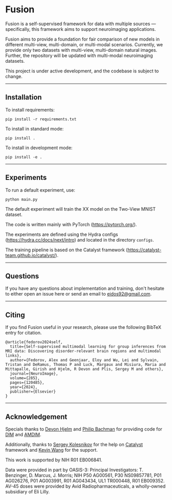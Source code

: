 # Fusion
Fusion is a self-supervised framework for data with multiple sources — specifically, this framework aims to support neuroimaging applications.

Fusion aims to provide a foundation for fair comparison of new models in different multi-view, multi-domain, or multi-modal scenarios. Currently, we provide only two datasets with multi-view, multi-domain natural images. Further, the repository will be updated with multi-modal neuroimaging datasets.

This project is under active development, and the codebase is subject to change.

---
## Installation
To install requirements:
```
pip install -r requirements.txt
```
To install in standard mode:
```
pip install .
```
To install in development mode:
```
pip install -e .
```

---
## Experiments
To run a default experiment, use:
```
python main.py
```
The default experiment will train the XX model on the Two-View MNIST dataset.

The code is written mainly with PyTorch (https://pytorch.org/).

The experiments are defined using the Hydra configs (https://hydra.cc/docs/next/intro) and located in the directory `configs`.

The training pipeline is based on the Catalyst framework (https://catalyst-team.github.io/catalyst/).

---
## Questions
If you have any questions about implementation and training, don't hesitate to either open an issue here or send an email to eidos92@gmail.com.


--- 
## Citing
If you find Fusion useful in your research, please use the following BibTeX entry for citation.
```
@article{fedorov2024self,
  title={Self-supervised multimodal learning for group inferences from MRI data: Discovering disorder-relevant brain regions and multimodal links},
  author={Fedorov, Alex and Geenjaar, Eloy and Wu, Lei and Sylvain, Tristan and DeRamus, Thomas P and Luck, Margaux and Misiura, Maria and Mittapalle, Girish and Hjelm, R Devon and Plis, Sergey M and others},
  journal={NeuroImage},
  volume={285},
  pages={120485},
  year={2024},
  publisher={Elsevier}
}
```
---
## Acknowledgement
Specials thanks to [Devon Hjelm](https://github.com/rdevon) and [Philip Bachman](https://github.com/Philip-Bachman) for providing code for [DIM](https://github.com/rdevon/DIM) and [AMDIM](https://github.com/Philip-Bachman/amdim-public).

Additionally, thanks to [Sergey Kolesnikov](https://github.com/Scitator) for the help on [Catalyst](https://github.com/catalyst-team/catalyst) framework and [Kevin Wang](https://github.com/ssktotoro) for the support.

This work is supported by NIH R01 EB006841.

Data were provided in part by OASIS-3: Principal
Investigators: T. Benzinger, D. Marcus, J. Morris; NIH P50
AG00561, P30 NS09857781, P01 AG026276, P01 AG003991,
R01 AG043434, UL1 TR000448, R01 EB009352. AV-45
doses were provided by Avid Radiopharmaceuticals, a
wholly-owned subsidiary of Eli Lilly.
